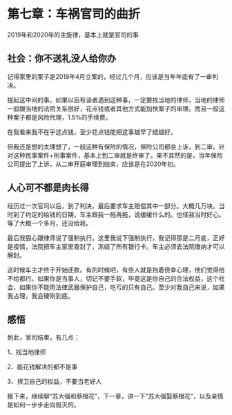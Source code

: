 # 第七章：车祸官司的曲折

2019年和2020年的主旋律，基本上就是官司的事

## 社会：你不送礼没人给你办
记得家里的案子是2019年4月立案的，经过几个月，应该是当年年底有了一审判决。

提起这中间的事，如果以后有读者遇到这种事，一定要找当地的律师，当地的律师一般跟当地的法院关系很好，花点钱或者其他方式能加快案子的审理。而且一般这种案子都是风险代理，1.5%的手续费。

在我看来我不在乎这点钱，至少花点钱能把这事越早了结越好。

但我还是想的太理想了，一般这种有保险的情况，保险公司都会上诉，到二审。针对这种民事案件+刑事案件，基本上到二审就是终审了。果不其然的是，当年保险公司提出了上诉，从二审开庭审理到结束，应该是在2020年初。

## 人心可不都是肉长得
经历过一次官司以后，到了判决，最后要求车主赔偿其中一部分。大概几万块。当时到了约定的给钱的日期，车主跟我一拖再拖，说缓缓什么的。也怪我当时好心。等了大概一个多月，还没给我。

最后我狠心跟律师说了强制执行。这里我说下强制执行，我记得那是二月底，正好是疫情，法院把车主家里查封了，冻结了所有银行卡。车主必须去法院缴纳才可以解封。

这时候车主才终于开始还款。有的时候吧，有些人就是抱着侥幸心理，他们觉得给不给都行。如果你是当事人，切记不要手软，毕竟这是你自己的合法权益，这个社会，如果你不能用法律武器保护自己，吃亏的只有自己。至少对我自己来说，如果我占理，我会硬刚到底。

## 感悟
到此，官司结束，有几点：

1、找当地律师

2、能花钱解决的都不是事

3、捍卫自己的权益，不要当老好人

接下来，继续聊“苏大强和蔡根花”，下一章，讲一下“苏大强娶蔡根花“，以及亲情是如何一步步走向毁灭的。
